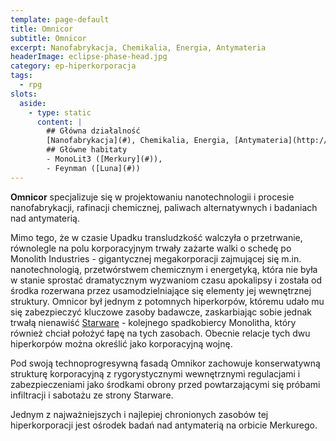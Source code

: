 ```yaml
---
template: page-default
title: Omnicor
subtitle: Omnicor
excerpt: Nanofabrykacja, Chemikalia, Energia, Antymateria
headerImage: eclipse-phase-head.jpg
category: ep-hiperkorporacja
tags:
  - rpg
slots:
  aside:
    - type: static
      content: |
        ## Główna działalność
        [Nanofabrykacja](#), Chemikalia, Energia, [Antymateria](http://pl.wikipedia.org/wiki/Antymateria)
        ## Główne habitaty
        - MonoLit3 ([Merkury](#)), 
        - Feynman ([Luna](#))
---
```

**Omnicor** specjalizuje się w projektowaniu nanotechnologii i procesie nanofabrykacji, rafinacji chemicznej, paliwach alternatywnych i badaniach nad antymaterią.

Mimo tego, że w czasie Upadku transludzkość walczyła o przetrwanie, równolegle na polu korporacyjnym trwały zażarte walki o schedę po Monolith Industries - gigantycznej megakorporacji zajmującej się m.in. nanotechnologią, przetwórstwem chemicznym i energetyką, która nie była w stanie sprostać dramatycznym wyzwaniom czasu apokalipsy i została od środka rozerwana przez usamodzielniające się elementy jej wewnętrznej struktury. Omnicor był jednym z potomnych hiperkorpów, któremu udało mu się zabezpieczyć kluczowe zasoby badawcze, zaskarbiając sobie jednak trwałą nienawiść [Starware](Starware.md "Robotyka, Inżynieria lotnicza, Konstrukcja habitatów ") - kolejnego spadkobiercy Monolitha, który również chciał położyć łapę na tych zasobach. Obecnie relacje tych dwu hiperkorpów można określić jako korporacyjną wojnę.

Pod swoją technoprogresywną fasadą Omnikor zachowuje konserwatywną strukturę korporacyjną z rygorystycznymi wewnętrznymi regulacjami i zabezpieczeniami jako środkami obrony przed powtarzającymi się próbami infiltracji i sabotażu ze strony Starware.

Jednym z najważniejszych i najlepiej chronionych zasobów tej hiperkorporacji jest ośrodek badań nad antymaterią na orbicie Merkurego.
